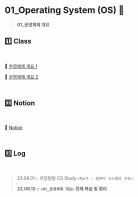 # 01_Operating System (OS) :book:

>  **01_운영체제 개요**



## :one: Class 

​       

:link: [운영체제 개요 1](http://www.kocw.net/home/cview.do?lid=248a533dda95d005)

:link: [운영체제 개요 2](http://www.kocw.net/home/cview.do?lid=248a533dda95d005)

​          

## :two: Notion

​        

:link: [Notion](https://youmean0427.notion.site/01_Operating-System-OS-5be3f6c26c76425b853e47eaa5c6d805)

​          

## :three: Log 

​          

> 22.08.01 :: 우당탕탕 CS Study `<Part : 컴퓨터 시스템의 구조>` 

> **22.09.13 :: `<01_운영체제 개요>` 전체 복습 및 정리**

